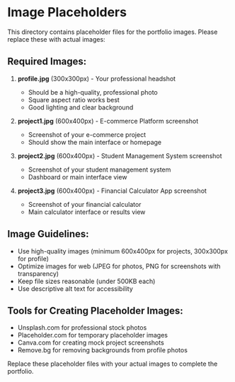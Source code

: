 # Image Placeholders

This directory contains placeholder files for the portfolio images. Please replace these with actual images:

## Required Images:

1. **profile.jpg** (300x300px) - Your professional headshot
   - Should be a high-quality, professional photo
   - Square aspect ratio works best
   - Good lighting and clear background

2. **project1.jpg** (600x400px) - E-commerce Platform screenshot
   - Screenshot of your e-commerce project
   - Should show the main interface or homepage

3. **project2.jpg** (600x400px) - Student Management System screenshot  
   - Screenshot of your student management system
   - Dashboard or main interface view

4. **project3.jpg** (600x400px) - Financial Calculator App screenshot
   - Screenshot of your financial calculator
   - Main calculator interface or results view

## Image Guidelines:

- Use high-quality images (minimum 600x400px for projects, 300x300px for profile)
- Optimize images for web (JPEG for photos, PNG for screenshots with transparency)
- Keep file sizes reasonable (under 500KB each)
- Use descriptive alt text for accessibility

## Tools for Creating Placeholder Images:

- Unsplash.com for professional stock photos
- Placeholder.com for temporary placeholder images  
- Canva.com for creating mock project screenshots
- Remove.bg for removing backgrounds from profile photos

Replace these placeholder files with your actual images to complete the portfolio.

